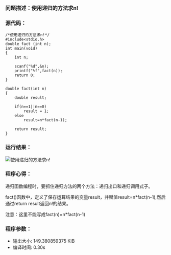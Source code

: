 ### 问题描述：使用递归的方法求n!

### 源代码：
	/*使用递归的方法求n!*/
	#include<stdio.h>
	double fact (int n);
	int main(void)
	{
		int n;
		
		scanf("%d",&n);
		printf("%f",fact(n));
		return 0;
	}
	
	double fact(int n)
	{
		double result;
		
		if(n==1||n==0)
			result = 1;
		else
			result=n*fact(n-1);
			
		return result;
	}
### 运行结果：
![使用递归的方法求n!](https://upload-images.jianshu.io/upload_images/6770220-caae05229d8e9a64.png?imageMogr2/auto-orient/strip%7CimageView2/2/w/1240)


### 程序心得：

递归函数编程时，要抓住递归方法的两个方法：递归出口和递归调用式子。

fact()函数中，定义了保存运算结果的变量result，并赋值result=n*fact(n-1),然后通过return result返回n!的结果。

注意：这里不能写成fact(n)=n*fact(n-1)

### 程序参数：
- 输出大小: 149.380859375 KiB
- 编译时间: 0.30s
